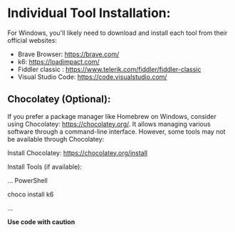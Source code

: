 # Individual Tool Installation:

For Windows, you'll likely need to download and install each tool from their official websites:

* Brave Browser: https://brave.com/
* k6: https://loadimpact.com/
* Fiddler classic : https://www.telerik.com/fiddler/fiddler-classic
* Visual Studio Code: https://code.visualstudio.com/

## Chocolatey (Optional):

If you prefer a package manager like Homebrew on Windows, consider using Chocolatey: https://chocolatey.org/. It allows managing various software through a command-line interface. However, some tools may not be available through Chocolatey:

Install Chocolatey: https://chocolatey.org/install

Install Tools (if available):

...
PowerShell

choco install k6

...

**Use code with caution**
